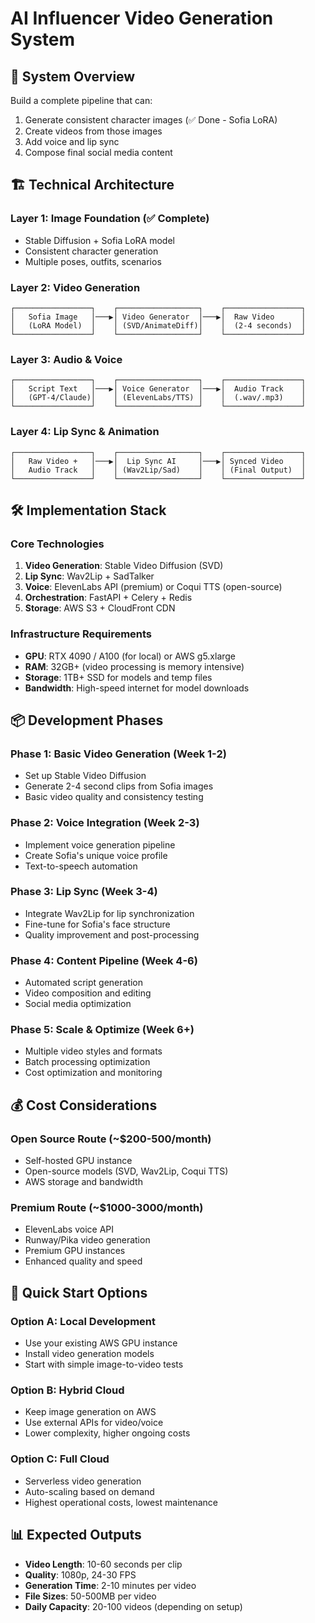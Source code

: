# AI Influencer Video Generation System

## 🎯 System Overview
Build a complete pipeline that can:
1. Generate consistent character images (✅ Done - Sofia LoRA)
2. Create videos from those images
3. Add voice and lip sync
4. Compose final social media content

## 🏗️ Technical Architecture

### Layer 1: Image Foundation (✅ Complete)
- Stable Diffusion + Sofia LoRA model
- Consistent character generation
- Multiple poses, outfits, scenarios

### Layer 2: Video Generation
```
┌─────────────────┐    ┌──────────────────┐    ┌─────────────────┐
│   Sofia Image   │───▶│ Video Generator  │───▶│  Raw Video      │
│   (LoRA Model)  │    │ (SVD/AnimateDiff)│    │  (2-4 seconds)  │
└─────────────────┘    └──────────────────┘    └─────────────────┘
```

### Layer 3: Audio & Voice
```
┌─────────────────┐    ┌──────────────────┐    ┌─────────────────┐
│   Script Text   │───▶│ Voice Generator  │───▶│  Audio Track    │
│   (GPT-4/Claude)│    │ (ElevenLabs/TTS) │    │  (.wav/.mp3)    │
└─────────────────┘    └──────────────────┘    └─────────────────┘
```

### Layer 4: Lip Sync & Animation
```
┌─────────────────┐    ┌──────────────────┐    ┌─────────────────┐
│   Raw Video +   │───▶│  Lip Sync AI     │───▶│ Synced Video    │
│   Audio Track   │    │ (Wav2Lip/Sad)    │    │ (Final Output)  │
└─────────────────┘    └──────────────────┘    └─────────────────┘
```

## 🛠️ Implementation Stack

### Core Technologies
1. **Video Generation**: Stable Video Diffusion (SVD)
2. **Lip Sync**: Wav2Lip + SadTalker
3. **Voice**: ElevenLabs API (premium) or Coqui TTS (open-source)
4. **Orchestration**: FastAPI + Celery + Redis
5. **Storage**: AWS S3 + CloudFront CDN

### Infrastructure Requirements
- **GPU**: RTX 4090 / A100 (for local) or AWS g5.xlarge
- **RAM**: 32GB+ (video processing is memory intensive)
- **Storage**: 1TB+ SSD for models and temp files
- **Bandwidth**: High-speed internet for model downloads

## 📦 Development Phases

### Phase 1: Basic Video Generation (Week 1-2)
- Set up Stable Video Diffusion
- Generate 2-4 second clips from Sofia images
- Basic video quality and consistency testing

### Phase 2: Voice Integration (Week 2-3)
- Implement voice generation pipeline
- Create Sofia's unique voice profile
- Text-to-speech automation

### Phase 3: Lip Sync (Week 3-4)
- Integrate Wav2Lip for lip synchronization
- Fine-tune for Sofia's face structure
- Quality improvement and post-processing

### Phase 4: Content Pipeline (Week 4-6)
- Automated script generation
- Video composition and editing
- Social media optimization

### Phase 5: Scale & Optimize (Week 6+)
- Multiple video styles and formats
- Batch processing optimization
- Cost optimization and monitoring

## 💰 Cost Considerations

### Open Source Route (~$200-500/month)
- Self-hosted GPU instance
- Open-source models (SVD, Wav2Lip, Coqui TTS)
- AWS storage and bandwidth

### Premium Route (~$1000-3000/month)
- ElevenLabs voice API
- Runway/Pika video generation
- Premium GPU instances
- Enhanced quality and speed

## 🚀 Quick Start Options

### Option A: Local Development
- Use your existing AWS GPU instance
- Install video generation models
- Start with simple image-to-video tests

### Option B: Hybrid Cloud
- Keep image generation on AWS
- Use external APIs for video/voice
- Lower complexity, higher ongoing costs

### Option C: Full Cloud
- Serverless video generation
- Auto-scaling based on demand
- Highest operational costs, lowest maintenance

## 📊 Expected Outputs
- **Video Length**: 10-60 seconds per clip
- **Quality**: 1080p, 24-30 FPS
- **Generation Time**: 2-10 minutes per video
- **File Sizes**: 50-500MB per video
- **Daily Capacity**: 20-100 videos (depending on setup)
